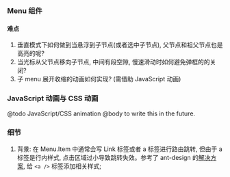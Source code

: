 ### Menu 组件

#### 难点

1. 垂直模式下如何做到当悬浮到子节点(或者选中子节点), 父节点和祖父节点也是高亮的呢?
2. 当光标从父节点移向子节点, 中间有段空隙, 慢速滑动时如何避免弹框的的关闭?
3. 子 menu 展开收缩的动画如何实现? (需借助 JavaScript 动画)

### JavaScript 动画与 CSS 动画

@todo JavaScript/CSS animation
@body to write this in the future.

### 细节

1. 背景: 在 Menu.Item 中通常会写 Link 标签或者 a 标签进行路由跳转, 但由于 a 标签是行内样式, 点击区域过小导致跳转失效。参考了 ant-design 的[解决方案](https://github.com/ant-design/ant-design/issues/21649), 给 `<a />` 标签添加相关样式;